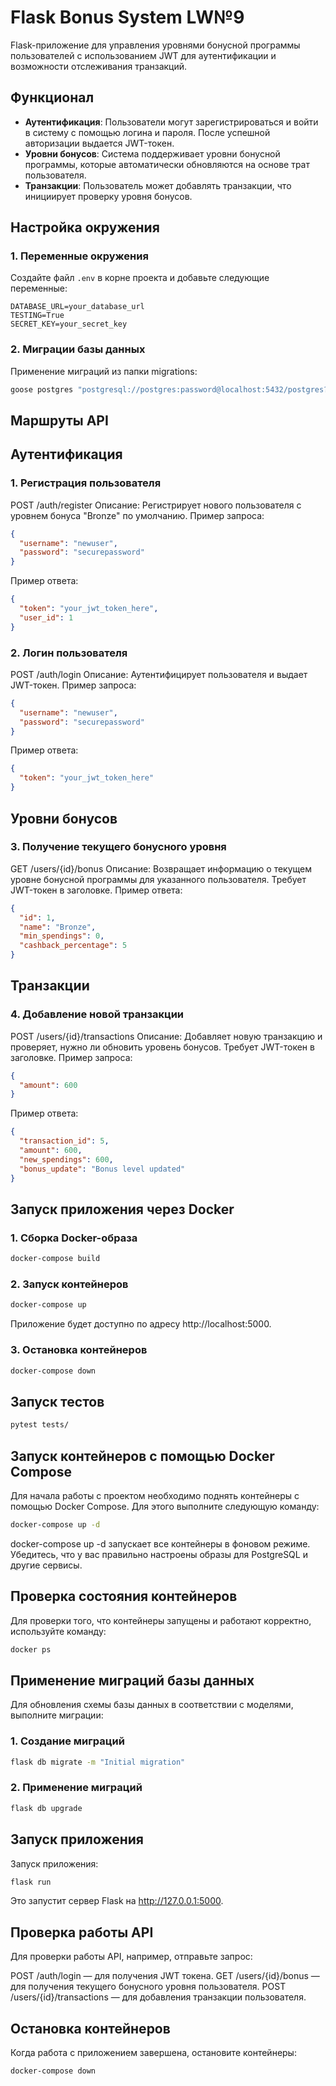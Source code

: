 # Flask Bonus System LW№9

Flask-приложение для управления уровнями бонусной программы пользователей с использованием JWT для аутентификации и возможности отслеживания транзакций.

## Функционал

- **Аутентификация**: Пользователи могут зарегистрироваться и войти в систему с помощью логина и пароля. После успешной авторизации выдается JWT-токен.
- **Уровни бонусов**: Система поддерживает уровни бонусной программы, которые автоматически обновляются на основе трат пользователя.
- **Транзакции**: Пользователь может добавлять транзакции, что инициирует проверку уровня бонусов.

## Настройка окружения

### 1. Переменные окружения
Создайте файл `.env` в корне проекта и добавьте следующие переменные:

```plaintext
DATABASE_URL=your_database_url
TESTING=True
SECRET_KEY=your_secret_key
```
### 2. Миграции базы данных
Применение миграций из папки migrations:
```cmd
goose postgres "postgresql://postgres:password@localhost:5432/postgres?sslmode=disable" up
```
## Маршруты API
## Аутентификация
### 1. Регистрация пользователя
POST /auth/register
Описание: Регистрирует нового пользователя с уровнем бонуса "Bronze" по умолчанию.
Пример запроса:
```json
{
  "username": "newuser",
  "password": "securepassword"
}
```
Пример ответа:
```json
{
  "token": "your_jwt_token_here",
  "user_id": 1
}
```
### 2. Логин пользователя
POST /auth/login
Описание: Аутентифицирует пользователя и выдает JWT-токен.
Пример запроса:
```json
{
  "username": "newuser",
  "password": "securepassword"
}
```
Пример ответа:
```json
{
  "token": "your_jwt_token_here"
}
```
## Уровни бонусов
### 3. Получение текущего бонусного уровня
GET /users/{id}/bonus
Описание: Возвращает информацию о текущем уровне бонусной программы для указанного пользователя.
Требует JWT-токен в заголовке.
Пример ответа:
```json
{
  "id": 1,
  "name": "Bronze",
  "min_spendings": 0,
  "cashback_percentage": 5
}
```
## Транзакции
### 4. Добавление новой транзакции
POST /users/{id}/transactions
Описание: Добавляет новую транзакцию и проверяет, нужно ли обновить уровень бонусов.
Требует JWT-токен в заголовке.
Пример запроса:
```json
{
  "amount": 600
}
```
Пример ответа:
```json
{
  "transaction_id": 5,
  "amount": 600,
  "new_spendings": 600,
  "bonus_update": "Bonus level updated"
}
```
## Запуск приложения через Docker
### 1. Сборка Docker-образа
```cmd
docker-compose build
```
### 2. Запуск контейнеров
```cmd
docker-compose up
```
Приложение будет доступно по адресу http://localhost:5000.

### 3. Остановка контейнеров
```cmd
docker-compose down
```
## Запуск тестов
```cmd
pytest tests/
```
## Запуск контейнеров с помощью Docker Compose
Для начала работы с проектом необходимо поднять контейнеры с помощью Docker Compose. Для этого выполните следующую команду:
```cmd
docker-compose up -d
```
docker-compose up -d запускает все контейнеры в фоновом режиме. Убедитесь, что у вас правильно настроены образы для PostgreSQL и другие сервисы.

## Проверка состояния контейнеров
Для проверки того, что контейнеры запущены и работают корректно, используйте команду:
```cmd
docker ps
```
## Применение миграций базы данных
Для обновления схемы базы данных в соответствии с моделями, выполните миграции:

### 1. Создание миграций
```cmd
flask db migrate -m "Initial migration"
```
### 2. Применение миграций
```cmd
flask db upgrade
```
## Запуск приложения
Запуск приложения:
```cmd
flask run
```
Это запустит сервер Flask на http://127.0.0.1:5000.

## Проверка работы API
Для проверки работы API, например, отправьте запрос:

POST /auth/login — для получения JWT токена.
GET /users/{id}/bonus — для получения текущего бонусного уровня пользователя.
POST /users/{id}/transactions — для добавления транзакции пользователя.
## Остановка контейнеров
Когда работа с приложением завершена, остановите контейнеры:
```cmd
docker-compose down
```
